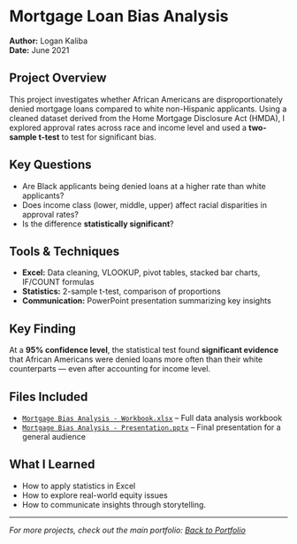 # Mortgage Loan Bias Analysis
**Author:** Logan Kaliba  
**Date:** June 2021  

## Project Overview
This project investigates whether African Americans are disproportionately denied mortgage loans compared to white non-Hispanic applicants. Using a cleaned dataset derived from the Home Mortgage Disclosure Act (HMDA), I explored approval rates across race and income level and used a **two-sample t-test** to test for significant bias.

## Key Questions
- Are Black applicants being denied loans at a higher rate than white applicants?
- Does income class (lower, middle, upper) affect racial disparities in approval rates?
- Is the difference **statistically significant**?

## Tools & Techniques
- **Excel:** Data cleaning, VLOOKUP, pivot tables, stacked bar charts, IF/COUNT formulas  
- **Statistics:** 2-sample t-test, comparison of proportions  
- **Communication:** PowerPoint presentation summarizing key insights

## Key Finding
At a **95% confidence level**, the statistical test found **significant evidence** that African Americans were denied loans more often than their white counterparts — even after accounting for income level.

## Files Included
- [`Mortgage Bias Analysis - Workbook.xlsx`](https://raw.githubusercontent.com/lkaliba/Data_Analysis_Portfolio/main/mortgage_bias_analysis/Mortgage_Bias_Analysis_-_Workbook.xlsx) – Full data analysis workbook    
- [`Mortgage Bias Analysis - Presentation.pptx`](https://raw.githubusercontent.com/lkaliba/Data_Analysis_Portfolio/main/mortgage_bias_analysis/Mortgage_Bias_Analysis_-_Presentation.pptx) – Final presentation for a general audience

## What I Learned
- How to apply statistics in Excel
- How to explore real-world equity issues
- How to communicate insights through storytelling.

---

*For more projects, check out the main portfolio: [Back to Portfolio](../README.md)*
